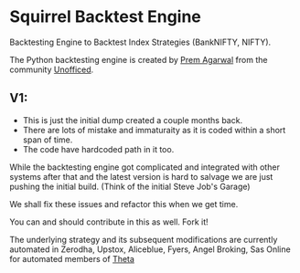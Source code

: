 # Squirrel Backtest Engine
Backtesting Engine to Backtest Index Strategies (BankNIFTY, NIFTY).

The Python backtesting engine is created by [Prem Agarwal](https://github.com/premagrawal) from the community [Unofficed](https://www.unofficed.com/).

## V1: 
* This is just the initial dump created a couple months back. 
* There are lots of mistake and immaturaity as it is coded within a short span of time. 
* The code have hardcoded path in it too. 

While the backtesting engine got complicated and integrated with other systems after that and the latest version is hard to salvage we are just pushing the initial build. (Think of the initial Steve Job's Garage) 

We shall fix these issues and refactor this when we get time. 

You can and should contribute in this as well. Fork it! 

The underlying strategy and its subsequent modifications are currently automated in Zerodha, Upstox, Aliceblue, Fyers, Angel Broking, Sas Online for automated members of [Theta](https://www.unofficed.com/theta)
